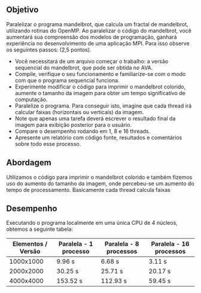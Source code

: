 ## Objetivo
Paralelizar o programa mandelbrot, que calcula um fractal de mandelbrot,
utilizando rotinas do OpenMP. Ao paralelizar o código do mandelbrot, você aumentará sua 
compreensão dos modelos de programação, ganhará experiência no desenvolvimento de uma 
aplicação MPI. Para isso observe os seguintes passos: (2,5  pontos).

- Você necessitará de um arquivo começar o trabalho: a versão sequencial do mandelbrot, 
que pode ser obtida no AVA.
- Compile, verifique o seu funcionamento e familiarize-se com o modo com que o 
programa sequencial funciona. 
- Experimente modificar o código para imprimir o mandelbrot colorido, aumente o 
tamanho da imagem para obter um tempo significativo de computação.
- Paralelize o programa. Para conseguir isto, imagine que cada thread irá calcular faixas 
(horizontais ou verticais) da imagem.
- Note que apenas uma tarefa deverá escrever o resultado final da imagem para exibição 
posterior para o usuário. 
- Compare o desempenho rodando em 1, 8 e 16  threads.
- Apresente um relatório com código fonte, resultados e comentários sobre todo esse 
processo.


## Abordagem
Utilizamos o código para imprimir o mandelbrot colorido e também fizemos uso do aumento do tamanho da imagem, onde percebeu-se um aumento do tempo de processamento.
Basicamente cada thread calcula faixas 


## Desempenho
Executando o programa localmente em uma única CPU de 4 núcleos, obtemos a seguinte tabela:


| Elementos / Versão | Paralela - 1 processo | Paralela - 8 processos | Paralela - 16 processos | 
|--------------------|-----------------------|------------------------|------------------------|
| 1000x1000         | 9.96 s                | 6.68 s                 | 3.11 s                 |
| 2000x2000         | 30.25 s                | 25.71 s                 | 20.17 s                 |
| 4000x4000         | 153.52 s               | 112.93 s                | 59.45 s                 |
